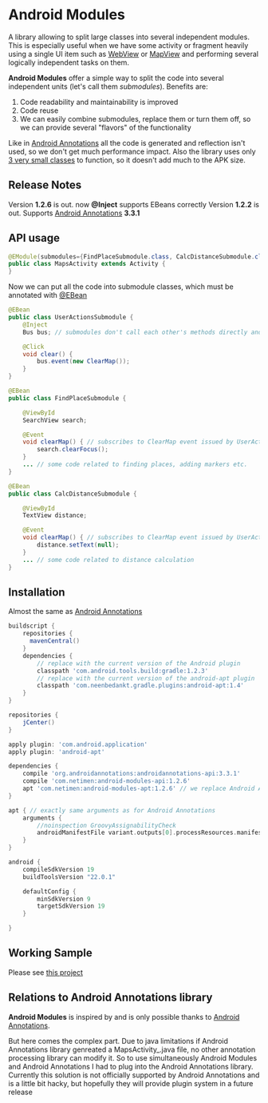 # Android Modules
A library allowing to split large classes into several independent modules. This is especially useful when we have some activity or fragment heavily using a single UI item such as [WebView](https://developer.android.com/reference/android/webkit/WebView.html) or [MapView](https://developer.android.com/reference/com/google/android/gms/maps/MapView.html) and performing several logically independent tasks on them.

**Android Modules** offer a simple way to split the code into several independent units (let's call them *submodules*). Benefits are:
 1. Code readability and maintainability is improved
 2. Code reuse
 3. We can easily combine submodules, replace them or turn them off, so we can provide several "flavors" of the functionality

Like in [Android Annotations](https://github.com/excilys/androidannotations) all the code is generated and reflection isn't used, so we don't get much performance impact. Also the library uses only [3 very small classes](annotations/src/main/java/com/netimen/androidmodules/helpers) to function, so it doesn't add much to the APK size.

## Release Notes
Version **1.2.6** is out. now **@Inject** supports EBeans correctly
Version **1.2.2** is out. Supports [Android Annotations](https://github.com/excilys/androidannotations) **3.3.1**

## API usage
```java
@EModule(submodules={FindPlaceSubmodule.class, CalcDistanceSubmodule.class, UserActionsSubmodule.class})
public class MapsActivity extends Activity {
}
```

Now we can put all the code into submodule classes, which must be annotated with [@EBean](https://github.com/excilys/androidannotations/wiki/Enhance-custom-classes)
```java
@EBean
public class UserActionsSubmodule {
    @Inject
    Bus bus; // submodules don't call each other's methods directly and use Bus to communicate.

    @Click
    void clear() {
        bus.event(new ClearMap());
    }
}

@EBean
public class FindPlaceSubmodule {

    @ViewById
    SearchView search;

    @Event
    void clearMap() { // subscribes to ClearMap event issued by UserActionsSubmodule
        search.clearFocus();
    }
    ... // some code related to finding places, adding markers etc.
}

@EBean
public class CalcDistanceSubmodule {

    @ViewById
    TextView distance;

    @Event
    void clearMap() { // subscribes to ClearMap event issued by UserActionsSubmodule
        distance.setText(null);
    }
    ... // some code related to distance calculation
}
```
## Installation
Almost the same as [Android Annotations](https://github.com/excilys/androidannotations/wiki/Building-Project-Gradle)

```groovy
buildscript {
    repositories {
      mavenCentral()
    }
    dependencies {
        // replace with the current version of the Android plugin
        classpath 'com.android.tools.build:gradle:1.2.3'
        // replace with the current version of the android-apt plugin
        classpath 'com.neenbedankt.gradle.plugins:android-apt:1.4'
    }
}

repositories {
    jCenter()
}

apply plugin: 'com.android.application'
apply plugin: 'android-apt'

dependencies {
    compile 'org.androidannotations:androidannotations-api:3.3.1'
    compile 'com.netimen:android-modules-api:1.2.6'
    apt 'com.netimen:android-modules-apt:1.2.6' // we replace Android Annotations processor with Android Modules processor
}

apt { // exactly same arguments as for Android Annotations
    arguments {
        //noinspection GroovyAssignabilityCheck
        androidManifestFile variant.outputs[0].processResources.manifestFile
    }
}

android {
    compileSdkVersion 19
    buildToolsVersion "22.0.1"

    defaultConfig {
        minSdkVersion 9
        targetSdkVersion 19
    }

}
```
## Working Sample
Please see [this project](https://github.com/netimen/android-modules-demo)

## Relations to Android Annotations library
**Android Modules** is inspired by and is only possible thanks to [Android Annotations](https://github.com/excilys/androidannotations).

But here comes the complex part. Due to java limitations if Android Annotations library genreated a MapsActivity_.java file, no other annotation processing library can modify it. So to use simultaneously Android Modules and Android Annotations I had to plug into the Android Annotations library. Currently this solution is not officially supported by Android Annotations and is a little bit hacky, but hopefully they will provide plugin system in a future release

